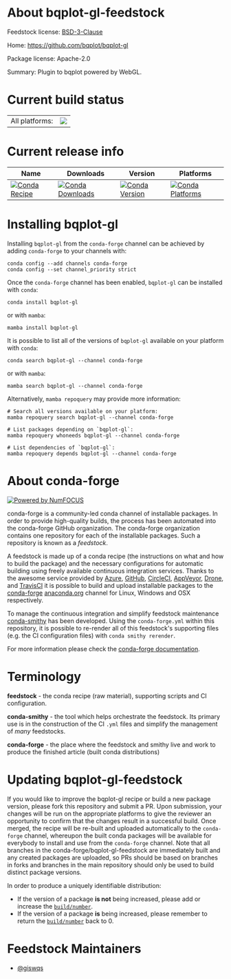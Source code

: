 About bqplot-gl-feedstock
=========================

Feedstock license: [BSD-3-Clause](https://github.com/conda-forge/bqplot-gl-feedstock/blob/main/LICENSE.txt)

Home: https://github.com/bqplot/bqplot-gl

Package license: Apache-2.0

Summary: Plugin to bqplot powered by WebGL.

Current build status
====================


<table><tr><td>All platforms:</td>
    <td>
      <a href="https://dev.azure.com/conda-forge/feedstock-builds/_build/latest?definitionId=24098&branchName=main">
        <img src="https://dev.azure.com/conda-forge/feedstock-builds/_apis/build/status/bqplot-gl-feedstock?branchName=main">
      </a>
    </td>
  </tr>
</table>

Current release info
====================

| Name | Downloads | Version | Platforms |
| --- | --- | --- | --- |
| [![Conda Recipe](https://img.shields.io/badge/recipe-bqplot--gl-green.svg)](https://anaconda.org/conda-forge/bqplot-gl) | [![Conda Downloads](https://img.shields.io/conda/dn/conda-forge/bqplot-gl.svg)](https://anaconda.org/conda-forge/bqplot-gl) | [![Conda Version](https://img.shields.io/conda/vn/conda-forge/bqplot-gl.svg)](https://anaconda.org/conda-forge/bqplot-gl) | [![Conda Platforms](https://img.shields.io/conda/pn/conda-forge/bqplot-gl.svg)](https://anaconda.org/conda-forge/bqplot-gl) |

Installing bqplot-gl
====================

Installing `bqplot-gl` from the `conda-forge` channel can be achieved by adding `conda-forge` to your channels with:

```
conda config --add channels conda-forge
conda config --set channel_priority strict
```

Once the `conda-forge` channel has been enabled, `bqplot-gl` can be installed with `conda`:

```
conda install bqplot-gl
```

or with `mamba`:

```
mamba install bqplot-gl
```

It is possible to list all of the versions of `bqplot-gl` available on your platform with `conda`:

```
conda search bqplot-gl --channel conda-forge
```

or with `mamba`:

```
mamba search bqplot-gl --channel conda-forge
```

Alternatively, `mamba repoquery` may provide more information:

```
# Search all versions available on your platform:
mamba repoquery search bqplot-gl --channel conda-forge

# List packages depending on `bqplot-gl`:
mamba repoquery whoneeds bqplot-gl --channel conda-forge

# List dependencies of `bqplot-gl`:
mamba repoquery depends bqplot-gl --channel conda-forge
```


About conda-forge
=================

[![Powered by
NumFOCUS](https://img.shields.io/badge/powered%20by-NumFOCUS-orange.svg?style=flat&colorA=E1523D&colorB=007D8A)](https://numfocus.org)

conda-forge is a community-led conda channel of installable packages.
In order to provide high-quality builds, the process has been automated into the
conda-forge GitHub organization. The conda-forge organization contains one repository
for each of the installable packages. Such a repository is known as a *feedstock*.

A feedstock is made up of a conda recipe (the instructions on what and how to build
the package) and the necessary configurations for automatic building using freely
available continuous integration services. Thanks to the awesome service provided by
[Azure](https://azure.microsoft.com/en-us/services/devops/), [GitHub](https://github.com/),
[CircleCI](https://circleci.com/), [AppVeyor](https://www.appveyor.com/),
[Drone](https://cloud.drone.io/welcome), and [TravisCI](https://travis-ci.com/)
it is possible to build and upload installable packages to the
[conda-forge](https://anaconda.org/conda-forge) [anaconda.org](https://anaconda.org/)
channel for Linux, Windows and OSX respectively.

To manage the continuous integration and simplify feedstock maintenance
[conda-smithy](https://github.com/conda-forge/conda-smithy) has been developed.
Using the ``conda-forge.yml`` within this repository, it is possible to re-render all of
this feedstock's supporting files (e.g. the CI configuration files) with ``conda smithy rerender``.

For more information please check the [conda-forge documentation](https://conda-forge.org/docs/).

Terminology
===========

**feedstock** - the conda recipe (raw material), supporting scripts and CI configuration.

**conda-smithy** - the tool which helps orchestrate the feedstock.
                   Its primary use is in the construction of the CI ``.yml`` files
                   and simplify the management of *many* feedstocks.

**conda-forge** - the place where the feedstock and smithy live and work to
                  produce the finished article (built conda distributions)


Updating bqplot-gl-feedstock
============================

If you would like to improve the bqplot-gl recipe or build a new
package version, please fork this repository and submit a PR. Upon submission,
your changes will be run on the appropriate platforms to give the reviewer an
opportunity to confirm that the changes result in a successful build. Once
merged, the recipe will be re-built and uploaded automatically to the
`conda-forge` channel, whereupon the built conda packages will be available for
everybody to install and use from the `conda-forge` channel.
Note that all branches in the conda-forge/bqplot-gl-feedstock are
immediately built and any created packages are uploaded, so PRs should be based
on branches in forks and branches in the main repository should only be used to
build distinct package versions.

In order to produce a uniquely identifiable distribution:
 * If the version of a package **is not** being increased, please add or increase
   the [``build/number``](https://docs.conda.io/projects/conda-build/en/latest/resources/define-metadata.html#build-number-and-string).
 * If the version of a package **is** being increased, please remember to return
   the [``build/number``](https://docs.conda.io/projects/conda-build/en/latest/resources/define-metadata.html#build-number-and-string)
   back to 0.

Feedstock Maintainers
=====================

* [@giswqs](https://github.com/giswqs/)

